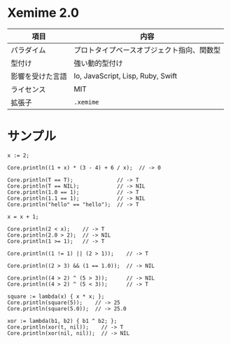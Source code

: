 # Xemime 2.0

| 項目 | 内容 |
| --- | --- |
| パラダイム | プロトタイプベースオブジェクト指向、関数型 |
| 型付け | 強い動的型付け |
| 影響を受けた言語 | Io, JavaScript, Lisp, Ruby, Swift |
| ライセンス | MIT |
| 拡張子 | ``.xemime`` |

# サンプル

```
x := 2;

Core.println((1 + x) * (3 - 4) + 6 / x);  // -> 0

Core.println(T == T);              // -> T
Core.println(T == NIL);            // -> NIL
Core.println(1.0 == 1);            // -> T
Core.println(1.1 == 1);            // -> NIL
Core.println("hello" == "hello");  // -> T

x = x + 1;

Core.println(2 < x);    // -> T
Core.println(2.0 > 2);  // -> NIL
Core.println(1 >= 1);   // -> T

Core.println((1 != 1) || (2 > 1));    // -> T

Core.println((2 > 3) && (1 == 1.0));  // -> NIL

Core.println((4 > 2) ^ (5 > 3));      // -> NIL
Core.println((4 > 2) ^ (5 < 3));      // -> T

square := lambda(x) { x * x; };
Core.println(square(5));    // -> 25
Core.println(square(5.0));  // -> 25.0

xor := lambda(b1, b2) { b1 ^ b2; };
Core.println(xor(t, nil));    // -> T
Core.println(xor(nil, nil));  // -> NIL
```
